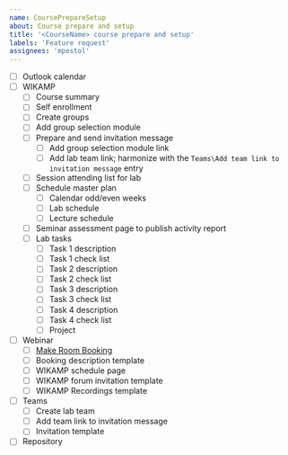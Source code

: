 ```yaml
---
name: CoursePrepareSetup
about: Course prepare and setup
title: '<CourseName> course prepare and setup'
labels: 'Feature request'
assignees: 'mpostol'
---
```

- [ ] Outlook calendar
- [ ] WIKAMP
  - [ ] Course summary
  - [ ] Self enrollment
  - [ ] Create groups
  - [ ] Add group selection module
  - [ ] Prepare and send invitation message
    - [ ] Add group selection module link
    - [ ] Add lab team link; harmonize with the `Teams\Add team link to invitation message` entry
  - [ ] Session attending list for lab
  - [ ] Schedule master plan
    - [ ] Calendar odd/even weeks
    - [ ] Lab schedule
    - [ ] Lecture schedule
  - [ ] Seminar assessment page to publish activity report
  - [ ] Lab tasks
    - [ ] Task 1 description
    - [ ] Task 1 check list
    - [ ] Task 2 description
    - [ ] Task 2 check list
    - [ ] Task 3 description
    - [ ] Task 3 check list
    - [ ] Task 4 description
    - [ ] Task 4 check list
    - [ ] Project
- [ ] Webinar
  - [ ] [Make Room Booking](https://edu.p.lodz.pl/blocks/mrbs/web/day.php?area_id=6&day=14&month=10&year=2020&lang=en)
  - [ ] Booking description template
  - [ ] WIKAMP schedule page
  - [ ] WIKAMP forum invitation template
  - [ ] WIKAMP Recordings template
- [ ] Teams
  - [ ] Create lab team
  - [ ] Add team link to invitation message
  - [ ] Invitation template
- [ ] Repository
